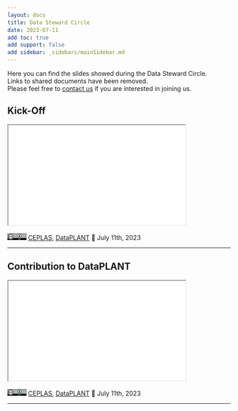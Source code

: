 ```yaml
---
layout: docs
title: Data Steward Circle
date: 2023-07-11
add toc: true
add support: false
add sidebar: _sidebars/mainSidebar.md
---
```


Here you can find the slides showed during the Data Steward Circle.   
Links to shared documents have been removed.   
Please feel free to <a href="javascript:location='mailto:\u0069\u006e\u0066\u006f\u0040\u006e\u0066\u0064\u0069\u0034\u0070\u006c\u0061\u006e\u0074\u0073\u002e\u006f\u0072\u0067';void 0">contact us</a> if you are interested in joining us.

## Kick-Off

<iframe src="./00-kickoff.html" style="height:225px; width:400px;" ></iframe>

<a href="https://creativecommons.org/licenses/by/4.0/"><img src="/docs/img/_logos/CreativeCommons/by.svg" style="height:15px"></a> [CEPLAS](https://ceplas.eu), [DataPLANT](https://nfdi4plants.org/)  📆 July 11th, 2023

<hr>

## Contribution to DataPLANT

<iframe src="./01-DataPLANT-contribution.html" style="height:225px; width:400px;" ></iframe>

<a href="https://creativecommons.org/licenses/by/4.0/"><img src="/docs/img/_logos/CreativeCommons/by.svg" style="height:15px"></a> [CEPLAS](https://ceplas.eu), [DataPLANT](https://nfdi4plants.org/)  📆 July 11th, 2023

<hr>

